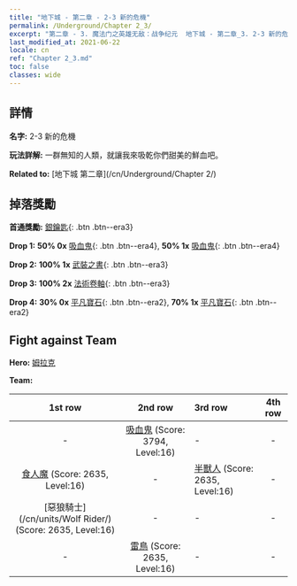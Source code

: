 ```yaml
---
title: "地下城 - 第二章 - 2-3 新的危機"
permalink: /Underground/Chapter 2_3/
excerpt: "第二章 - 3. 魔法门之英雄无敌：战争纪元  地下城 - 第二章_3. 2-3 新的危機"
last_modified_at: 2021-06-22
locale: cn
ref: "Chapter 2_3.md"
toc: false
classes: wide
---
```


## 詳情

 **名字:** 2-3 新的危機

 **玩法詳解:**       一群無知的人類，就讓我來吸乾你們甜美的鮮血吧。

 **Related to:** [地下城 第二章](/cn/Underground/Chapter 2/)

## 掉落獎勵

 **首通獎勵:** [銀鑰匙](/cn/Items/con_693/){: .btn .btn--era3}

 **Drop 1:** **50% 0x** [吸血鬼](/cn/Items/unt_211/){: .btn .btn--era4}, **50% 1x** [吸血鬼](/cn/Items/unt_211/){: .btn .btn--era4}

 **Drop 2:** **100% 1x** [武裝之書](/cn/Items/mat_18/){: .btn .btn--era3}

 **Drop 3:** **100% 2x** [法術卷軸](/cn/Items/con_694/){: .btn .btn--era3}

 **Drop 4:** **30% 0x** [平凡寶石](/cn/Items/mat_10/){: .btn .btn--era2}, **70% 1x** [平凡寶石](/cn/Items/mat_10/){: .btn .btn--era2}


## Fight against Team
 **Hero:** [姆拉克](/cn/heroes/Mullich/)

 **Team:**


  | 1st row | 2nd row | 3rd row | 4th row |
  |:----:|:----:|:----|:----:|
  | - | [吸血鬼](/cn/units/Vampire/) (Score: 3794, Level:16)  | - | - |
  | [食人魔](/cn/units/Ogre/) (Score: 2635, Level:16)  | - | [半獸人](/cn/units/Orc/) (Score: 2635, Level:16)  | - |
  | [惡狼騎士](/cn/units/Wolf Rider/) (Score: 2635, Level:16)  | - | - | - |
  | - | [雷鳥](/cn/units/Roc/) (Score: 2635, Level:16)  | - | - |


